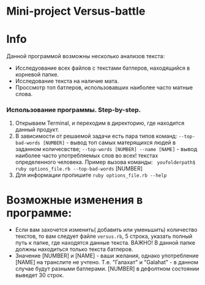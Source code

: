 # Mini-project Versus-battle

# Info

Данной программой возможны несколько анализов текста:
* Исследуование всех файлов с текстами батлеров, находящийся в корневой папке.
* Исследование текста на наличие мата.
* Проссмотр топ батлеров, использовавших наиболее часто матные слова.

### Использование программы. Step-by-step.
1. Открываем Terminal, и переходим в директорию, где находится данный продукт.
2. В зависимости от решаемой задачи есть пара типов команд:
`--top-bad-words [NUMBER]` - вывод топ самых матерящихся людей в заданном количесвстве;
`--top-words [NUMBER] --name [NAME]` - вывод наиболее часто употребляемых слов во всех! текстах определенного человека.
Пример вызова команды:
` youfolderpath$ ruby options_file.rb --top-bad-words`  [NUMBER]
 3. Для информации пропишите `ruby options_file.rb --help`
 
 # Возможные изменения в программе:
 * Если вам захочется изменить( добавить или уменьшить) количество текстов, то вам следует файле `versus.rb`, 5 строка, указать полный путь к папке, где находятся данные текста. ВАЖНО! В данной папке должны находиться только текста батлеров.
 * Значение [NUMBER] и [NAME] - ваши желания, однако употребление [NAME] на транслите не учтено. Т.е. "Галахат" и "Galahat" - в данном случае будут разными батлерами. [NUMBER] в дефолтном состоянии выведет 30 строк.
